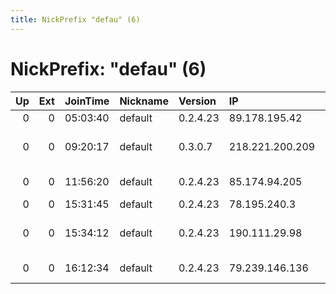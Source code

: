 ```yaml
---
title: NickPrefix "defau" (6)
---
```


# NickPrefix: "defau" (6)

|   Up |   Ext | JoinTime   | Nickname   | Version   | IP              | AS                               | CC   |   ORp |   Dirp | OS      | Contact   |   eFamMembers |
|-----:|------:|:-----------|:-----------|:----------|:----------------|:---------------------------------|:-----|------:|-------:|:--------|:----------|--------------:|
|    0 |     0 | 05:03:40   | default    | 0.2.4.23  | 89.178.195.42   | VimpelCom                        | ru   |   443 |   9030 | Windows | None      |             1 |
|    0 |     0 | 09:20:17   | default    | 0.3.0.7   | 218.221.200.209 | So-net Entertainment Corporation | jp   | 59052 |      0 | Windows | None      |             1 |
|    0 |     0 | 11:56:20   | default    | 0.2.4.23  | 85.174.94.205   | PJSC Rostelecom                  | ru   |   443 |   9030 | Windows | None      |             1 |
|    0 |     0 | 15:31:45   | default    | 0.2.4.23  | 78.195.240.3    | Free SAS                         | fr   |   443 |   9030 | Windows | None      |             1 |
|    0 |     0 | 15:34:12   | default    | 0.2.4.23  | 190.111.29.98   | COMCEL GUATEMALA S.A.            | gt   |   443 |   9030 | Windows | None      |             1 |
|    0 |     0 | 16:12:34   | default    | 0.2.4.23  | 79.239.146.136  | Deutsche Telekom AG              | de   |   443 |   9030 | Windows | None      |             1 |
